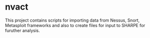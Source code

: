 # nvact
This project contains scripts for importing data from Nessus, Snort, Metasploit frameworks 
and also to create files for input to SHARPE for furuther analysis.
